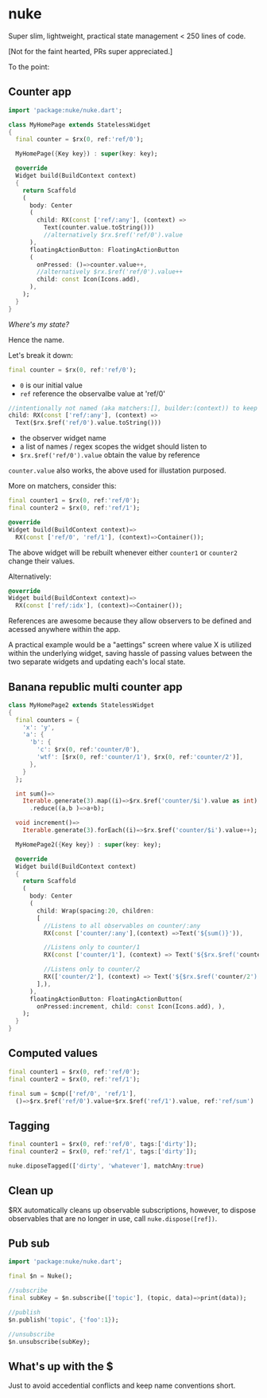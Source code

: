 # nuke

Super slim, lightweight, practical state management < 250 lines of code.

[Not for the faint hearted, PRs super appreciated.]

To the point:

## Counter app

```dart
import 'package:nuke/nuke.dart';

class MyHomePage extends StatelessWidget
{
  final counter = $rx(0, ref:'ref/0');

  MyHomePage({Key key}) : super(key: key);

  @override
  Widget build(BuildContext context)
  {
    return Scaffold
    (
      body: Center
      (
        child: RX(const ['ref/:any'], (context) =>
          Text(counter.value.toString()))
          //alternatively $rx.$ref('ref/0').value
      ),
      floatingActionButton: FloatingActionButton
      (
        onPressed: ()=>counter.value++,
        //alternatively $rx.$ref('ref/0').value++
        child: const Icon(Icons.add),
      ),
    );
  }
}
```

*Where's my state?*

Hence the name.

Let's break it down:

```dart
final counter = $rx(0, ref:'ref/0');
```

- `0` is our initial value
- `ref` reference the observalbe value at 'ref/0'


```dart
//intentionally not named (aka matchers:[], builder:(context)) to keep it short
child: RX(const ['ref/:any'], (context) =>
  Text($rx.$ref('ref/0').value.toString()))
```

- the observer widget name
- a list of names / regex scopes the widget should listen to
- `$rx.$ref('ref/0').value` obtain the value by reference

`counter.value` also works, the above used for illustation purposed.


More on matchers, consider this:

```dart
final counter1 = $rx(0, ref:'ref/0');
final counter2 = $rx(0, ref:'ref/1');

@override
Widget build(BuildContext context)=>
  RX(const ['ref/0', 'ref/1'], (context)=>Container());
```

The above widget will be rebuilt whenever either `counter1` or `counter2`
change their values.

Alternatively:

```dart
@override
Widget build(BuildContext context)=>
  RX(const ['ref/:idx'], (context)=>Container());
```


References are awesome because they allow observers to be defined and acessed
anywhere within the app.

A practical example would be a "aettings" screen where value X is utilized within
the underlying widget, saving hassle of passing values between the two separate
widgets and updating each's local state.

## Banana republic multi counter app

```dart
class MyHomePage2 extends StatelessWidget
{
  final counters = {
    'x': 'y',
    'a': {
      'b': {
        'c': $rx(0, ref:'counter/0'),
        'wtf': [$rx(0, ref:'counter/1'), $rx(0, ref:'counter/2')],
      },
    }
  };

  int sum()=>
    Iterable.generate(3).map((i)=>$rx.$ref('counter/$i').value as int)
      .reduce((a,b )=>a+b);

  void increment()=>
    Iterable.generate(3).forEach((i)=>$rx.$ref('counter/$i').value++);

  MyHomePage2({Key key}) : super(key: key);

  @override
  Widget build(BuildContext context)
  {
    return Scaffold
    (
      body: Center
      (
        child: Wrap(spacing:20, children:
        [
          //Listens to all observables on counter/:any
          RX(const ['counter/:any'],(context) =>Text('${sum()}')),

          //Listens only to counter/1
          RX(const ['counter/1'], (context) => Text('${$rx.$ref('counter/1').value}')),

          //Listens only to counter/2
          RX(['counter/2'], (context) => Text('${$rx.$ref('counter/2').value}')),
        ],),
      ),
      floatingActionButton: FloatingActionButton(
        onPressed:increment, child: const Icon(Icons.add), ),
    );
  }
}
```

## Computed values

```dart
final counter1 = $rx(0, ref:'ref/0');
final counter2 = $rx(0, ref:'ref/1');

final sum = $cmp(['ref/0', 'ref/1'],
  ()=>$rx.$ref('ref/0').value+$rx.$ref('ref/1').value, ref:'ref/sum')
```

## Tagging
```dart
final counter1 = $rx(0, ref:'ref/0', tags:['dirty']);
final counter2 = $rx(0, ref:'ref/1', tags:['dirty']);

nuke.diposeTagged(['dirty', 'whatever'], matchAny:true)
```


## Clean up

$RX automatically cleans up  observable subscriptions, however, to dispose
observables that are no longer in use, call `nuke.dispose([ref])`.

## Pub sub

```dart
import 'package:nuke/nuke.dart';

final $n = Nuke();

//subscribe
final subKey = $n.subscribe(['topic'], (topic, data)=>print(data));

//publish
$n.publish('topic', {'foo':1});

//unsubscribe
$n.unsubscribe(subKey);
```

## What's up with the $

Just to avoid accedential conflicts and keep name conventions short.
